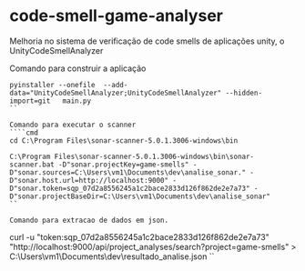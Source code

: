 # code-smell-game-analyser
Melhoria no sistema de verificação de code smells de aplicações unity, o UnityCodeSmellAnalyzer

Comando para construir a aplicação
````
pyinstaller --onefile  --add-data="UnityCodeSmellAnalyzer;UnityCodeSmellAnalyzer" --hidden-import=git   main.py
``

Comando para executar o scanner
````cmd
cd C:\Program Files\sonar-scanner-5.0.1.3006-windows\bin

C:\Program Files\sonar-scanner-5.0.1.3006-windows\bin\sonar-scanner.bat -D"sonar.projectKey=game-smells" -D"sonar.sources=C:\Users\vm1\Documents\dev\analise_sonar." -D"sonar.host.url=http://localhost:9000" -D"sonar.token=sqp_07d2a8556245a1c2bace2833d126f862de2e7a73" -D"sonar.projectBaseDir=C:\Users\vm1\Documents\dev\analise_sonar"
``

Comando para extracao de dados em json.
````
curl -u "token:sqp_07d2a8556245a1c2bace2833d126f862de2e7a73" "http://localhost:9000/api/project_analyses/search?project=game-smells" > C:\Users\vm1\Documents\dev\resultado_analise.json
``
